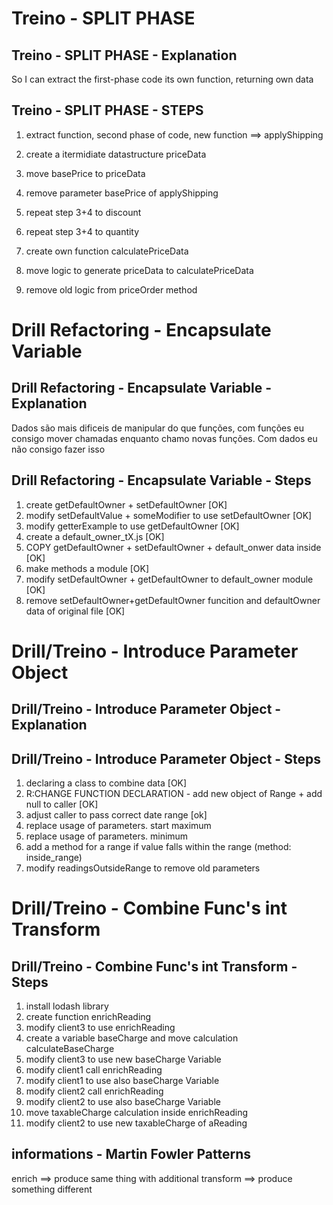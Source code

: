 # Treino - SPLIT PHASE
## Treino - SPLIT PHASE - Explanation
So I can extract the first-phase code its own function, returning own data

## Treino - SPLIT PHASE - STEPS

1. extract function, second phase of code, new function ==> applyShipping
2. create a itermidiate datastructure priceData
3. move basePrice to priceData
4. remove parameter basePrice of applyShipping
5. repeat step 3+4 to discount
6. repeat step 3+4 to quantity

7. create own function calculatePriceData
8. move logic to generate priceData to calculatePriceData
9. remove old logic from priceOrder method



# Drill Refactoring -  Encapsulate Variable

## Drill Refactoring - Encapsulate Variable - Explanation
Dados são mais dificeis de manipular do que funções, com funções eu consigo mover chamadas enquanto chamo novas funções. Com dados eu não consigo fazer isso


## Drill Refactoring - Encapsulate Variable - Steps
1. create getDefaultOwner + setDefaultOwner [OK]
2. modify setDefaultValue + someModifier to use setDefaultOwner [OK]
3. modify getterExample to use getDefaultOwner [OK]
4. create a default_owner_tX.js [OK]
5. COPY getDefaultOwner + setDefaultOwner + default_onwer data inside [OK]
6. make methods a module [OK]
7. modify setDefaultOwner + getDefaultOwner to default_owner module [OK]
7. remove setDefaultOwner+getDefaultOwner funcition and defaultOwner data of original file [OK]


# Drill/Treino - Introduce Parameter Object

## Drill/Treino - Introduce Parameter Object - Explanation

## Drill/Treino - Introduce Parameter Object - Steps
1. declaring a class to combine data [OK]
2. R:CHANGE FUNCTION DECLARATION -  add new object of Range + add null to caller [OK]
3. adjust caller to pass correct date range [ok]
4. replace usage of parameters. start maximum
5. replace usage of parameters. minimum
6. add a method for a range if value falls within the range (method: inside_range)
7. modify readingsOutsideRange to remove old parameters


# Drill/Treino - Combine Func's int Transform

## Drill/Treino - Combine Func's int Transform - Steps
1. install lodash library
2. create function enrichReading 
3. modify client3 to use enrichReading
4. create a variable baseCharge and move calculation calculateBaseCharge
5. modify client3 to use new baseCharge Variable
6. modify client1 call enrichReading
7. modify client1 to use also baseCharge Variable
8. modify client2 call enrichReading
9. modify client2 to use also baseCharge Variable
10. move taxableCharge calculation inside enrichReading
11. modify client2 to use new taxableCharge of aReading

## informations - Martin Fowler Patterns
enrich ==> produce same thing with additional
transform ==> produce something different